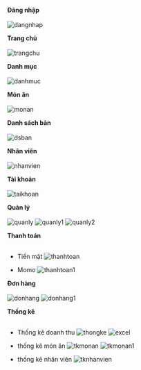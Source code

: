 <b>Đăng nhập</b>
<br><br>
![dangnhap](https://github.com/vtnghia16/Restaurant-project/assets/80100031/d7d0f499-2c6d-4221-8546-7ea140da85fc)

<b>Trang chủ</b>
<br><br>
![trangchu](https://github.com/vtnghia16/Restaurant-project/assets/80100031/06489fb8-8d85-4a43-b096-d125c02ac525)

<b>Danh mục</b>
<br><br>
![danhmuc](https://github.com/vtnghia16/Restaurant-project/assets/80100031/20b720f2-bbc3-4606-a65b-7ad91b8217ee)

<b>Món ăn</b>
<br><br>
![monan](https://github.com/vtnghia16/Restaurant-project/assets/80100031/dff3035b-a0f4-4b96-af59-b3ac87a3d36d)

<b>Danh sách bàn</b>
<br><br>
![dsban](https://github.com/vtnghia16/Restaurant-project/assets/80100031/10bf08a3-5c77-4632-8f50-5bd48facaaa8)

<b>Nhân viên</b>
<br><br>
![nhanvien](https://github.com/vtnghia16/Restaurant-project/assets/80100031/8cbde566-3911-4820-8109-1dd48c7c964d)

<b>Tài khoản</b>
<br><br>
![taikhoan](https://github.com/vtnghia16/Restaurant-project/assets/80100031/4fc686d3-f04e-4873-bed3-78bc0ceed1fc)

<b>Quản lý</b>
<br><br>
![quanly](https://github.com/vtnghia16/Restaurant-project/assets/80100031/63b294fc-89b2-4953-840a-7816e01d641f)
![quanly1](https://github.com/vtnghia16/Restaurant-project/assets/80100031/ff78ec00-509f-48f9-a803-b5cbc276089e)
![quanly2](https://github.com/vtnghia16/Restaurant-project/assets/80100031/d593e7a8-004b-4627-b6bf-d773cae976c7)

<b>Thanh toán</b>
<br><br>
- Tiền mặt
![thanhtoan](https://github.com/vtnghia16/Restaurant-project/assets/80100031/1a8eb954-3ee3-4714-a0fe-7ac8a1ce3165)

- Momo
![thanhtoan1](https://github.com/vtnghia16/Restaurant-project/assets/80100031/408b1ee2-1099-4f90-80af-88603337610a)

<b>Đơn hàng</b>
<br><br>
![donhang](https://github.com/vtnghia16/Restaurant-project/assets/80100031/7d50d90d-ba06-4a33-b179-3aa2c69c3091)
![donhang1](https://github.com/vtnghia16/Restaurant-project/assets/80100031/a78a3578-9b49-477a-8f3c-ceda7b096346)

<b>Thống kê</b>
<br><br>
- Thống kê doanh thu
![thongke](https://github.com/vtnghia16/Restaurant-project/assets/80100031/0ac4f781-7548-4194-8e39-68917fd949d4)
![excel](https://github.com/vtnghia16/Restaurant-project/assets/80100031/5e17a5c0-6631-4354-88f0-696c323d148e)

- thống kê món ăn
![tkmonan](https://github.com/vtnghia16/Restaurant-project/assets/80100031/cf163102-940f-4567-9399-42725144d49c)
![tkmonan1](https://github.com/vtnghia16/Restaurant-project/assets/80100031/8d41e08e-50c5-4050-abb8-77a58b168163)

- thống kê nhân viên
![tknhanvien](https://github.com/vtnghia16/Restaurant-project/assets/80100031/151259cc-b31c-4e3e-a450-226a1f55cb2a)






